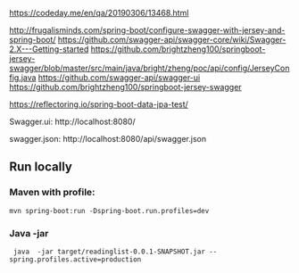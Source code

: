 https://codeday.me/en/qa/20190306/13468.html

http://frugalisminds.com/spring-boot/configure-swagger-with-jersey-and-spring-boot/
https://github.com/swagger-api/swagger-core/wiki/Swagger-2.X---Getting-started
https://github.com/brightzheng100/springboot-jersey-swagger/blob/master/src/main/java/bright/zheng/poc/api/config/JerseyConfig.java
https://github.com/swagger-api/swagger-ui
https://github.com/brightzheng100/springboot-jersey-swagger





https://reflectoring.io/spring-boot-data-jpa-test/


Swagger.ui: 
http://localhost:8080/

swagger.json:
http://localhost:8080/api/swagger.json


## Run locally
### Maven with profile:
`mvn spring-boot:run -Dspring-boot.run.profiles=dev`

### Java -jar
` java  -jar target/readinglist-0.0.1-SNAPSHOT.jar --spring.profiles.active=production`
